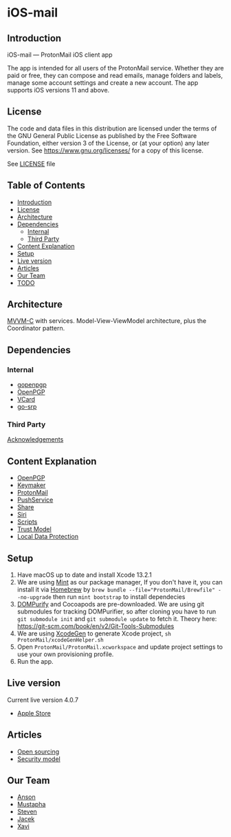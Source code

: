 
# iOS-mail

## Introduction

iOS-mail — ProtonMail iOS client app

The app is intended for all users of the ProtonMail service. Whether they are paid or free, they can compose and read emails, manage folders and labels, manage some account settings and create a new account. The app supports iOS versions 11 and above.

## License

The code and data files in this distribution are licensed under the terms of the GNU General Public License as published by the Free Software Foundation, either version 3 of the License, or (at your option) any later version. See <https://www.gnu.org/licenses/> for a copy of this license.

See [LICENSE](LICENSE) file

## Table of Contents

<!-- TOC depthFrom:3 -->
- [Introduction](#Introduction)
- [License](#License)
- [Architecture](#Architecture)
- [Dependencies](#Dependencies)
    - [Internal](#Internal)
    - [Third Party](#Third-Party)
- [Content Explanation](#Content-Explanation)
- [Setup](#setup)
- [Live version](#live-version)
- [Articles](#Articles)
- [Our Team](#our-team)
- [TODO](#todo)
<!-- /TOC -->

## Architecture

[MVVM-C](mvvmc.png) with services. Model-View-ViewModel architecture, plus the Coordinator pattern.

## Dependencies

### Internal

- [gopenpgp](https://github.com/ProtonMail/gopenpgp)
- [OpenPGP](https://github.com/ProtonMail/cpp-openpgp)
- [VCard](https://github.com/ProtonMail/cpp-openpgp)
- [go-srp](https://github.com/ProtonMail/go-srp)

### Third Party

[Acknowledgements](Acknowledgements.md)

## Content Explanation

<!-- TOC depthFrom:3 -->
- [OpenPGP](OpenPGP/README.md)
- [Keymaker](ProtonMail/Keymaker/README.md)
- [ProtonMail](ProtonMail/ProtonMail/README.md)
- [PushService](ProtonMail/PushService/README.md)
- [Share](ProtonMail/Share/README.md)
- [Siri](ProtonMail/Siri/README.md)
- [Scripts](Scripts/README.md)
- [Trust Model](ProtonMail/README.md#Trust-Model)
- [Local Data Protection](ProtonMail/README.md#Local-Data)
<!-- /TOC -->

## Setup

1. Have macOS up to date and install Xcode 13.2.1
2. We are using [Mint](https://github.com/yonaskolb/mint) as our package manager, If you don't have it, you can install it via [Homebrew](https://brew.sh/) by `brew bundle --file="ProtonMail/Brewfile" --no-upgrade` then run `mint bootstrap` to install dependecies
3. [DOMPurify](https://github.com/cure53/DOMPurify) and Cocoapods are pre-downloaded. We are using git submodules for tracking DOMPurifier, so after cloning you have to run `git submodule init` and `git submodule update` to fetch it. Theory here: https://git-scm.com/book/en/v2/Git-Tools-Submodules
4. We are using [XcodeGen](https://github.com/yonaskolb/XcodeGen) to generate Xcode project, `sh ProtonMail/xcodeGenHelper.sh`
5. Open `ProtonMail/ProtonMail.xcworkspace` and update project settings to use your own provisioning profile.
6. Run the app.

## Live version

Current live version 4.0.7

- [Apple Store](https://apps.apple.com/app/protonmail-encrypted-email/id979659905)

## Articles

- [Open sourcing](https://protonmail.com/blog/ios-open-source)
- [Security model](https://protonmail.com/blog/ios-security-model)

## Our Team

- [Anson](https://github.com/xxi511)
- [Mustapha](https://github.com/justarandomdev)
- [Steven](https://github.com/Linquas)
- [Jacek](https://github.com/jacekkra)
- [Xavi](https://github.com/xavigil)
